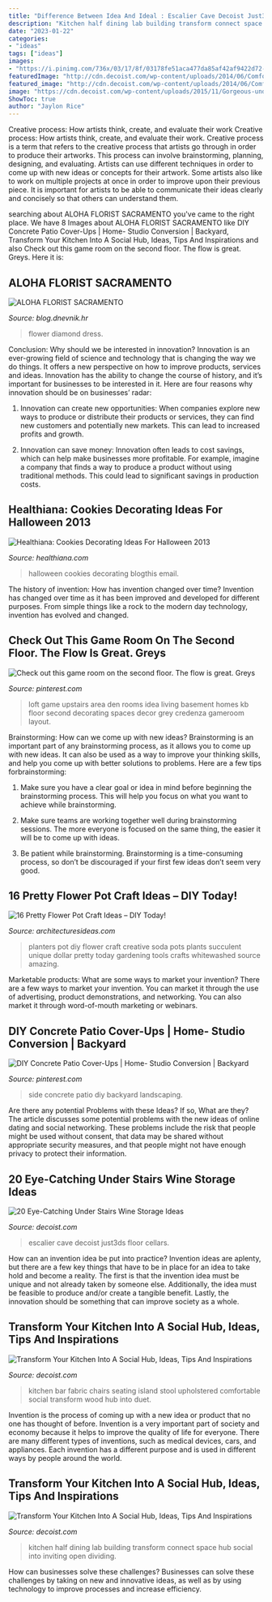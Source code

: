 ```yaml
---
title: "Difference Between Idea And Ideal : Escalier Cave Decoist Just3ds Floor Cellars"
description: "Kitchen half dining lab building transform connect space hub social into inviting open dividing"
date: "2023-01-22"
categories:
- "ideas"
tags: ["ideas"]
images:
- "https://i.pinimg.com/736x/03/17/8f/03178fe51aca477da85af42af9422d72--side-yards-front-yards.jpg?b=t"
featuredImage: "http://cdn.decoist.com/wp-content/uploads/2014/06/Comfortable-seating-at-the-kitchen-island.jpg"
featured_image: "http://cdn.decoist.com/wp-content/uploads/2014/06/Comfortable-seating-at-the-kitchen-island.jpg"
image: "https://cdn.decoist.com/wp-content/uploads/2015/11/Gorgeous-under-staircase-wine-storage-idea.jpg"
ShowToc: true
author: "Jaylon Rice"
---
```



Creative process: How artists think, create, and evaluate their work
Creative process: How artists think, create, and evaluate their work.
Creative process is a term that refers to the creative process that artists go through in order to produce their artworks. This process can involve brainstorming, planning, designing, and evaluating. Artists can use different techniques in order to come up with new ideas or concepts for their artwork. Some artists also like to work on multiple projects at once in order to improve upon their previous piece. It is important for artists to be able to communicate their ideas clearly and concisely so that others can understand them.

	

		
searching about ALOHA FLORIST SACRAMENTO you've came to the right place. We have 8 Images about ALOHA FLORIST SACRAMENTO like DIY Concrete Patio Cover-Ups | Home- Studio Conversion | Backyard, Transform Your Kitchen Into A Social Hub, Ideas, Tips And Inspirations and also Check out this game room on the second floor. The flow is great. Greys. Here it is:
		
    
## ALOHA FLORIST SACRAMENTO

<img loading=lazy src="http://bit.ly/r4MVJk" onerror="this.onerror=null;this.src='https://tse1.mm.bing.net/th?id=OIP.VvdVlf0nPR-GOk8ZFaTKBgAAAA&amp;pid=15.1';" alt="ALOHA FLORIST SACRAMENTO">

_Source: blog.dnevnik.hr_

>flower diamond dress. 

	

Conclusion: Why should we be interested in innovation?
Innovation is an ever-growing field of science and technology that is changing the way we do things. It offers a new perspective on how to improve products, services and ideas. Innovation has the ability to change the course of history, and it’s important for businesses to be interested in it. Here are four reasons why innovation should be on businesses’ radar:
1) Innovation can create new opportunities: When companies explore new ways to produce or distribute their products or services, they can find new customers and potentially new markets. This can lead to increased profits and growth.

2) Innovation can save money: Innovation often leads to cost savings, which can help make businesses more profitable. For example, imagine a company that finds a way to produce a product without using traditional methods. This could lead to significant savings in production costs.

    
## Healthiana: Cookies Decorating Ideas For Halloween 2013

<img loading=lazy src="http://1.bp.blogspot.com/-cRQ_Ws5yeYg/UlmK2eEHRMI/AAAAAAAADTw/X3Evw_IIZPs/s1600/Cookies-decorating-ideas-for-halloween-2013_14.jpg" onerror="this.onerror=null;this.src='https://tse2.mm.bing.net/th?id=OIP.-nvLSHCunn2SsQJpL7gMFgHaFn&amp;pid=15.1';" alt="Healthiana: Cookies Decorating Ideas For Halloween 2013">

_Source: healthiana.com_

>halloween cookies decorating blogthis email. 

	

The history of invention: How has invention changed over time?
Invention has changed over time as it has been improved and developed for different purposes. From simple things like a rock to the modern day technology, invention has evolved and changed.

    
## Check Out This Game Room On The Second Floor. The Flow Is Great. Greys

<img loading=lazy src="https://s-media-cache-ak0.pinimg.com/736x/ea/df/fc/eadffcdf0df60843f9c64f75111d1941--loft-spaces-loft-design.jpg" onerror="this.onerror=null;this.src='https://tse2.mm.bing.net/th?id=OIP.CmnnbqravzYxhH3EosgtfAHaE8&amp;pid=15.1';" alt="Check out this game room on the second floor. The flow is great. Greys">

_Source: pinterest.com_

>loft game upstairs area den rooms idea living basement homes kb floor second decorating spaces decor grey credenza gameroom layout. 

	

Brainstorming: How can we come up with new ideas?
Brainstorming is an important part of any brainstorming process, as it allows you to come up with new ideas. It can also be used as a way to improve your thinking skills, and help you come up with better solutions to problems. Here are a few tips forbrainstorming:
1. Make sure you have a clear goal or idea in mind before beginning the brainstorming process. This will help you focus on what you want to achieve while brainstorming.

2. Make sure teams are working together well during brainstorming sessions. The more everyone is focused on the same thing, the easier it will be to come up with ideas.

3. Be patient while brainstorming. Brainstorming is a time-consuming process, so don’t be discouraged if your first few ideas don’t seem very good.

    
## 16 Pretty Flower Pot Craft Ideas – DIY Today!

<img loading=lazy src="https://architecturesideas.com/wp-content/uploads/2017/08/12-2.jpg" onerror="this.onerror=null;this.src='https://tse1.mm.bing.net/th?id=OIP.elrPwGQlpOApzU8q9yHPygHaLH&amp;pid=15.1';" alt="16 Pretty Flower Pot Craft Ideas – DIY Today!">

_Source: architecturesideas.com_

>planters pot diy flower craft creative soda pots plants succulent unique dollar pretty today gardening tools crafts whitewashed source amazing. 

	

Marketable products: What are some ways to market your invention?
There are a few ways to market your invention. You can market it through the use of advertising, product demonstrations, and networking. You can also market it through word-of-mouth marketing or webinars.

    
## DIY Concrete Patio Cover-Ups | Home- Studio Conversion | Backyard

<img loading=lazy src="https://i.pinimg.com/736x/03/17/8f/03178fe51aca477da85af42af9422d72--side-yards-front-yards.jpg?b=t" onerror="this.onerror=null;this.src='https://tse2.mm.bing.net/th?id=OIP.boLwJNB3gvFcknCIJVmargHaLH&amp;pid=15.1';" alt="DIY Concrete Patio Cover-Ups | Home- Studio Conversion | Backyard">

_Source: pinterest.com_

>side concrete patio diy backyard landscaping. 

	

Are there any potential Problems with these Ideas? If so, What are they?
The article discusses some potential problems with the new ideas of online dating and social networking. These problems include the risk that people might be used without consent, that data may be shared without appropriate security measures, and that people might not have enough privacy to protect their information.

    
## 20 Eye-Catching Under Stairs Wine Storage Ideas

<img loading=lazy src="https://cdn.decoist.com/wp-content/uploads/2015/11/Gorgeous-under-staircase-wine-storage-idea.jpg" onerror="this.onerror=null;this.src='https://tse1.mm.bing.net/th?id=OIP.7CIumsOA0cT3qrSlATBysQHaJ4&amp;pid=15.1';" alt="20 Eye-Catching Under Stairs Wine Storage Ideas">

_Source: decoist.com_

>escalier cave decoist just3ds floor cellars. 

	

How can an invention idea be put into practice?
Invention ideas are aplenty, but there are a few key things that have to be in place for an idea to take hold and become a reality. The first is that the invention idea must be unique and not already taken by someone else. Additionally, the idea must be feasible to produce and/or create a tangible benefit. Lastly, the innovation should be something that can improve society as a whole.

    
## Transform Your Kitchen Into A Social Hub, Ideas, Tips And Inspirations

<img loading=lazy src="http://cdn.decoist.com/wp-content/uploads/2014/06/Comfortable-seating-at-the-kitchen-island.jpg" onerror="this.onerror=null;this.src='https://tse2.mm.bing.net/th?id=OIP.E9ZzWBJvCVuy0L8YFy0KoQHaE4&amp;pid=15.1';" alt="Transform Your Kitchen Into A Social Hub, Ideas, Tips And Inspirations">

_Source: decoist.com_

>kitchen bar fabric chairs seating island stool upholstered comfortable social transform wood hub into duet. 

	

Invention is the process of coming up with a new idea or product that no one has thought of before. Invention is a very important part of society and economy because it helps to improve the quality of life for everyone. There are many different types of inventions, such as medical devices, cars, and appliances. Each invention has a different purpose and is used in different ways by people around the world.

    
## Transform Your Kitchen Into A Social Hub, Ideas, Tips And Inspirations

<img loading=lazy src="http://cdn.decoist.com/wp-content/uploads/2014/06/Connect-the-kitchen-with-the-dining-space-with-a-half-wall.jpg" onerror="this.onerror=null;this.src='https://tse3.mm.bing.net/th?id=OIP.38yOlqA_y_2J9JMYVeg5KQHaE4&amp;pid=15.1';" alt="Transform Your Kitchen Into A Social Hub, Ideas, Tips And Inspirations">

_Source: decoist.com_

>kitchen half dining lab building transform connect space hub social into inviting open dividing. 

	

How can businesses solve these challenges?
Businesses can solve these challenges by taking on new and innovative ideas, as well as by using technology to improve processes and increase efficiency.

